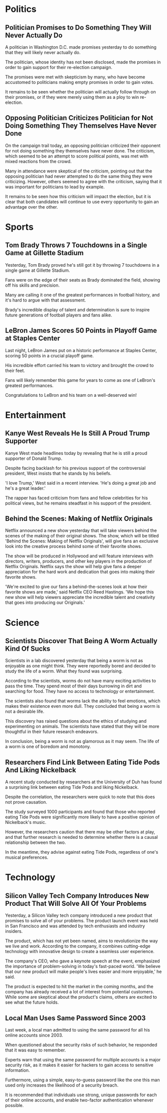 
# Politics



## Politician Promises to Do Something They Will Never Actually Do

A politician in Washington D.C. made promises yesterday to do something that they will likely never actually do.

The politician, whose identity has not been disclosed, made the promises in order to gain support for their re-election campaign.

The promises were met with skepticism by many, who have become accustomed to politicians making empty promises in order to gain votes.

It remains to be seen whether the politician will actually follow through on their promises, or if they were merely using them as a ploy to win re-election.



## Opposing Politician Criticizes Politician for Not Doing Something They Themselves Have Never Done

On the campaign trail today, an opposing politician criticized their opponent for not doing something they themselves have never done. The criticism, which seemed to be an attempt to score political points, was met with mixed reactions from the crowd.

Many in attendance were skeptical of the criticism, pointing out that the opposing politician had never attempted to do the same thing they were criticizing. However, others seemed to agree with the criticism, saying that it was important for politicians to lead by example.

It remains to be seen how this criticism will impact the election, but it is clear that both candidates will continue to use every opportunity to gain an advantage over the other.



# Sports



## Tom Brady Throws 7 Touchdowns in a Single Game at Gillette Stadium

Yesterday, Tom Brady proved he's still got it by throwing 7 touchdowns in a single game at Gillette Stadium.

Fans were on the edge of their seats as Brady dominated the field, showing off his skills and precision.

Many are calling it one of the greatest performances in football history, and it's hard to argue with that assessment.

Brady's incredible display of talent and determination is sure to inspire future generations of football players and fans alike.



## LeBron James Scores 50 Points in Playoff Game at Staples Center

Last night, LeBron James put on a historic performance at Staples Center, scoring 50 points in a crucial playoff game.

His incredible effort carried his team to victory and brought the crowd to their feet.

Fans will likely remember this game for years to come as one of LeBron's greatest performances.

Congratulations to LeBron and his team on a well-deserved win!



# Entertainment



## Kanye West Reveals He Is Still A Proud Trump Supporter

Kanye West made headlines today by revealing that he is still a proud supporter of Donald Trump.

Despite facing backlash for his previous support of the controversial president, West insists that he stands by his beliefs.

'I love Trump,' West said in a recent interview. 'He's doing a great job and he's a great leader.'

The rapper has faced criticism from fans and fellow celebrities for his political views, but he remains steadfast in his support of the president.



## Behind the Scenes: Making of Netflix Originals

Netflix announced a new show yesterday that will take viewers behind the scenes of the making of their original shows. The show, which will be titled 'Behind the Scenes: Making of Netflix Originals', will give fans an exclusive look into the creative process behind some of their favorite shows.

The show will be produced in Hollywood and will feature interviews with directors, writers, producers, and other key players in the production of Netflix Originals. Netflix says the show will help give fans a deeper appreciation for the hard work and dedication that goes into making their favorite shows.

'We're excited to give our fans a behind-the-scenes look at how their favorite shows are made,' said Netflix CEO Reed Hastings. 'We hope this new show will help viewers appreciate the incredible talent and creativity that goes into producing our Originals.'



# Science



## Scientists Discover That Being A Worm Actually Kind Of Sucks

Scientists in a lab discovered yesterday that being a worm is not as enjoyable as one might think. They were reportedly bored and decided to study the life of a worm. What they found was surprising.

According to the scientists, worms do not have many exciting activities to pass the time. They spend most of their days burrowing in dirt and searching for food. They have no access to technology or entertainment.

The scientists also found that worms lack the ability to feel emotions, which makes their existence even more dull. They concluded that being a worm is not a desirable life.

This discovery has raised questions about the ethics of studying and experimenting on animals. The scientists have stated that they will be more thoughtful in their future research endeavors.

In conclusion, being a worm is not as glamorous as it may seem. The life of a worm is one of boredom and monotony.



## Researchers Find Link Between Eating Tide Pods And Liking Nickelback

A recent study conducted by researchers at the University of Duh has found a surprising link between eating Tide Pods and liking Nickelback.

Despite the correlation, the researchers were quick to note that this does not prove causation.

The study surveyed 1000 participants and found that those who reported eating Tide Pods were significantly more likely to have a positive opinion of Nickelback's music.

However, the researchers caution that there may be other factors at play, and that further research is needed to determine whether there is a causal relationship between the two.

In the meantime, they advise against eating Tide Pods, regardless of one's musical preferences.



# Technology



## Silicon Valley Tech Company Introduces New Product That Will Solve All Of Your Problems

Yesterday, a Silicon Valley tech company introduced a new product that promises to solve all of your problems. The product launch event was held in San Francisco and was attended by tech enthusiasts and industry insiders.

The product, which has not yet been named, aims to revolutionize the way we live and work. According to the company, it combines cutting-edge technology with innovative design to create a seamless user experience.

The company's CEO, who gave a keynote speech at the event, emphasized the importance of problem-solving in today's fast-paced world. 'We believe that our new product will make people's lives easier and more enjoyable,' he said.

The product is expected to hit the market in the coming months, and the company has already received a lot of interest from potential customers. While some are skeptical about the product's claims, others are excited to see what the future holds.



## Local Man Uses Same Password Since 2003

Last week, a local man admitted to using the same password for all his online accounts since 2003.

When questioned about the security risks of such behavior, he responded that it was easy to remember.

Experts warn that using the same password for multiple accounts is a major security risk, as it makes it easier for hackers to gain access to sensitive information.

Furthermore, using a simple, easy-to-guess password like the one this man used only increases the likelihood of a security breach.

It is recommended that individuals use strong, unique passwords for each of their online accounts, and enable two-factor authentication whenever possible.


